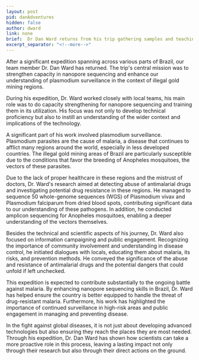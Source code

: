 ```yaml
---
layout: post
pid: danAdventures
hidden: false
author: dward
link: none
brief:  Dr Dan Ward returns from his trip gathering samples and teaching teams in Brazil about nanopore sequencing
excerpt_separator: "<!--more-->"
---
```


After a significant expedition spanning across various parts of Brazil, our team member Dr. Dan Ward has returned. The trip's central mission was to strengthen capacity in nanopore sequencing and enhance our understanding of plasmodium surveillance in the context of illegal gold mining regions.

During his expedition, Dr. Ward worked closely with local teams, his main role was to do capacity strengthening for nanopore sequencing and training them in its utilization. His focus was not only to develop technical proficiency but also to instill an understanding of the wider context and implications of the technology.

A significant part of his work involved plasmodium surveillance. Plasmodium parasites are the cause of malaria, a disease that continues to afflict many regions around the world, especially in less developed countries. The illegal gold mining areas of Brazil are particularly susceptible due to the conditions that favor the breeding of Anopheles mosquitoes, the vectors of these parasites.

Due to the lack of proper healthcare in these regions and the mistrust of doctors, Dr. Ward's research aimed at detecting abuse of antimalarial drugs and investigating potential drug resistance in these regions. He managed to sequence 50 whole-genome sequences (WGS) of Plasmodium vivax and Plasmodium falciparum from dried blood spots, contributing significant data to our understanding of these pathogens. In addition, he conducted amplicon sequencing for Anopheles mosquitoes, enabling a deeper understanding of the vectors themselves.

Besides the technical and scientific aspects of his journey, Dr. Ward also focused on information campaigning and public engagement. Recognizing the importance of community involvement and understanding in disease control, he initiated dialogues with locals, educating them about malaria, its risks, and prevention methods. He conveyed the significance of the abuse and resistance of antimalarial drugs and the potential dangers that could unfold if left unchecked.

This expedition is expected to contribute substantially to the ongoing battle against malaria. By enhancing nanopore sequencing skills in Brazil, Dr. Ward has helped ensure the country is better equipped to handle the threat of drug-resistant malaria. Furthermore, his work has highlighted the importance of continued surveillance in high-risk areas and public engagement in managing and preventing disease.

In the fight against global diseases, it is not just about developing advanced technologies but also ensuring they reach the places they are most needed. Through his expedition, Dr. Dan Ward has shown how scientists can take a more proactive role in this process, leaving a lasting impact not only through their research but also through their direct actions on the ground.